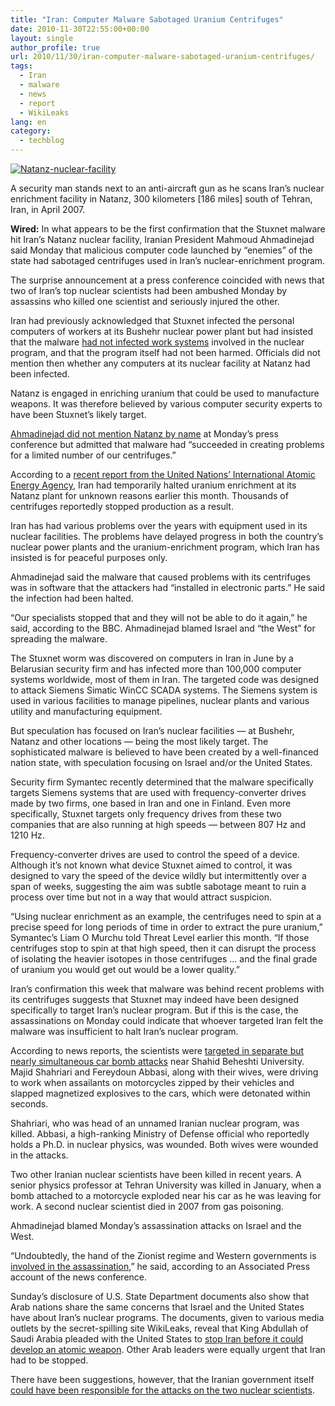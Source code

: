 ```yaml
---
title: "Iran: Computer Malware Sabotaged Uranium Centrifuges"
date: 2010-11-30T22:55:00+00:00
layout: single
author_profile: true
url: 2010/11/30/iran-computer-malware-sabotaged-uranium-centrifuges/
tags:
  - Iran
  - malware
  - news
  - report
  - WikiLeaks
lang: en
category: 
  - techblog
---
```

[![Natanz-nuclear-facility](http://lh6.ggpht.com/_vaUVXcmC3OI/TPV5wJuIuoI/AAAAAAAADTQ/zqYxntRWWpA/Natanz-nuclear-facility_thumb.jpg?imgmax=800 "Natanz-nuclear-facility")](http://lh4.ggpht.com/_vaUVXcmC3OI/TPV5dolswqI/AAAAAAAADTM/kJf3tn1Xm3M/s1600-h/Natanz-nuclear-facility%5B3%5D.jpg)

A security man stands next to an anti-aircraft gun as he scans Iran’s nuclear enrichment facility in Natanz, 300 kilometers [186 miles] south of Tehran, Iran, in April 2007.

**Wired:** In what appears to be the first confirmation that the Stuxnet malware hit Iran’s Natanz nuclear facility, Iranian President Mahmoud Ahmadinejad said Monday that malicious computer code launched by “enemies” of the state had sabotaged centrifuges used in Iran’s nuclear-enrichment program.

The surprise announcement at a press conference coincided with news that two of Iran’s top nuclear scientists had been ambushed Monday by assassins who killed one scientist and seriously injured the other.

Iran had previously acknowledged that Stuxnet infected the personal computers of workers at its Bushehr nuclear power plant but had insisted that the malware [had not infected work systems](http://www.bbc.co.uk/news/world-middle-east-11414483) involved in the nuclear program, and that the program itself had not been harmed. Officials did not mention then whether any computers at its nuclear facility at Natanz had been infected.

Natanz is engaged in enriching uranium that could be used to manufacture weapons. It was therefore believed by various computer security experts to have been Stuxnet’s likely target.

[Ahmadinejad did not mention Natanz by name](http://www.bbc.co.uk/news/world-middle-east-11868596) at Monday’s press conference but admitted that malware had “succeeded in creating problems for a limited number of our centrifuges.”

According to a [recent report from the United Nations’ International Atomic Energy Agency](http://www.google.com/hostednews/ap/article/ALeqM5gOlxz0LB6nZqKszhjwHXdT6Sw9sw?docId=55db743644d74c71bb94459b5fd4a8e3), Iran had temporarily halted uranium enrichment at its Natanz plant for unknown reasons earlier this month. Thousands of centrifuges reportedly stopped production as a result.

Iran has had various problems over the years with equipment used in its nuclear facilities. The problems have delayed progress in both the country’s nuclear power plants and the uranium-enrichment program, which Iran has insisted is for peaceful purposes only.

Ahmadinejad said the malware that caused problems with its centrifuges was in software that the attackers had “installed in electronic parts.” He said the infection had been halted.

“Our specialists stopped that and they will not be able to do it again,” he said, according to the BBC. Ahmadinejad blamed Israel and “the West” for spreading the malware.

The Stuxnet worm was discovered on computers in Iran in June by a Belarusian security firm and has infected more than 100,000 computer systems worldwide, most of them in Iran. The targeted code was designed to attack Siemens Simatic WinCC SCADA systems. The Siemens system is used in various facilities to manage pipelines, nuclear plants and various utility and manufacturing equipment.

But speculation has focused on Iran’s nuclear facilities — at Bushehr, Natanz and other locations — being the most likely target. The sophisticated malware is believed to have been created by a well-financed nation state, with speculation focusing on Israel and/or the United States.

Security firm Symantec recently determined that the malware specifically targets Siemens systems that are used with frequency-converter drives made by two firms, one based in Iran and one in Finland. Even more specifically, Stuxnet targets only frequency drives from these two companies that are also running at high speeds — between 807 Hz and 1210 Hz.

Frequency-converter drives are used to control the speed of a device. Although it’s not known what device Stuxnet aimed to control, it was designed to vary the speed of the device wildly but intermittently over a span of weeks, suggesting the aim was subtle sabotage meant to ruin a process over time but not in a way that would attract suspicion.

“Using nuclear enrichment as an example, the centrifuges need to spin at a precise speed for long periods of time in order to extract the pure uranium,” Symantec’s Liam O Murchu told Threat Level earlier this month. “If those centrifuges stop to spin at that high speed, then it can disrupt the process of isolating the heavier isotopes in those centrifuges … and the final grade of uranium you would get out would be a lower quality.”

Iran’s confirmation this week that malware was behind recent problems with its centrifuges suggests that Stuxnet may indeed have been designed specifically to target Iran’s nuclear program. But if this is the case, the assassinations on Monday could indicate that whoever targeted Iran felt the malware was insufficient to halt Iran’s nuclear program.

According to news reports, the scientists were [targeted in separate but nearly simultaneous car bomb attacks](http://www.washingtonpost.com/wp-dyn/content/article/2010/11/29/AR2010112901560.html) near Shahid Beheshti University. Majid Shahriari and Fereydoun Abbasi, along with their wives, were driving to work when assailants on motorcycles zipped by their vehicles and slapped magnetized explosives to the cars, which were detonated within seconds.

Shahriari, who was head of an unnamed Iranian nuclear program, was killed. Abbasi, a high-ranking Ministry of Defense official who reportedly holds a Ph.D. in nuclear physics, was wounded. Both wives were wounded in the attacks.

Two other Iranian nuclear scientists have been killed in recent years. A senior physics professor at Tehran University was killed in January, when a bomb attached to a motorcycle exploded near his car as he was leaving for work. A second nuclear scientist died in 2007 from gas poisoning.

Ahmadinejad blamed Monday’s assassination attacks on Israel and the West.

“Undoubtedly, the hand of the Zionist regime and Western governments is [involved in the assassination](http://www.kansascity.com/2010/11/29/2478773/state-tv-bomb-kills-iranian-nuclear.html),” he said, according to an Associated Press account of the news conference.

Sunday’s disclosure of U.S. State Department documents also show that Arab nations share the same concerns that Israel and the United States have about Iran’s nuclear programs. The documents, given to various media outlets by the secret-spilling site WikiLeaks, reveal that King Abdullah of Saudi Arabia pleaded with the United States to [stop Iran before it could develop an atomic weapon](http://www.csmonitor.com/Commentary/the-monitors-view/2010/1129/WikiLeaks-helps-Obama-Arabs-jointly-confront-Iran-nuclear-program). Other Arab leaders were equally urgent that Iran had to be stopped.

There have been suggestions, however, that the Iranian government itself [could have been responsible for the attacks on the two nuclear scientists](http://voices.washingtonpost.com/postpartisan/2010/11/_the_story_of_the.html).